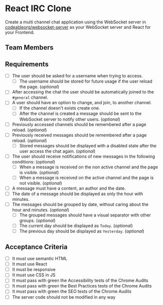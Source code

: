 # React IRC Clone

Create a multi channel chat application using the WebSocket server in [codeableorg/websocket-server](https://github.com/codeableorg/websocket-server) as your WebSocket server and React for your Frontend.

## Team Members

## Requirements

- [ ] The user should be asked for a username when trying to access.
  - [ ] The username should be stored for future usage if the user reload the page. (_optional_)
- [ ] After accessing the chat the user should be automatically joined to the `#general` channel.
- [ ] A user should have an option to change, and join, to another channel.
  - [ ] If the channel doesn't exists create one.
  - [ ] After the channel is created a message should be sent to the WebSocket server to notify other users. (_optional_)
- [ ] Previously accessed channels should be remembered after a page reload. (_optional_)
- [ ] Previously received messages should be remembered after a page reload. (_optional_)
  - [ ] Stored messages should be displayed with a disabled state after the user access the chat again. (_optional_)
- [ ] The user should receive notifications of new messages in the following conditions: (_optional_)
  - [ ] When a message is received on the non active channel and the page is visible. (_optional_)
  - [ ] When a message is received on the active channel and the page is not visible. (_optional_)
- [ ] A message must have a content, an author and the date.
- [ ] The date of a message should be displayed as only the hour with minutes.
- [ ] The messages should be grouped by date, without caring about the hour and minutes. (_optional_)
  - [ ] The grouped messages should have a visual separator with other groups. (_optional_)
  - [ ] The current day should be displayed as `Today`. (_optional_)
  - [ ] The previous day should be displayed as `Yesterday`. (_optional_)

## Acceptance Criteria

- [ ] It must use semantic HTML
- [ ] It must use React
- [ ] It must be responsive
- [ ] It must use CSS in JS
- [ ] It must pass with green the Accessibility tests of the Chrome Audits
- [ ] It must pass with green the Best Practices tests of the Chrome Audits
- [ ] It must pass with green the SEO tests of the Chrome Audits
- [ ] The server code should not be modified in any way
